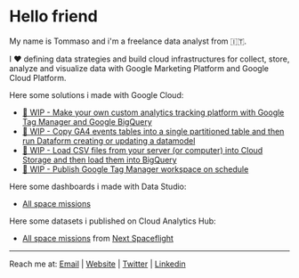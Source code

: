 # Hello friend

My name is Tommaso and i'm a freelance data analyst from 🇮🇹.

I ❤️ defining data strategies and build cloud infrastructures for collect, store, analyze and visualize data with Google Marketing Platform and Google Cloud Platform.

Here some solutions i made with Google Cloud:
- [🚧 WIP - Make your own custom analytics tracking platform with Google Tag Manager and Google BigQuery](https://github.com/tommasomoretti/custom-analytics)
- [🚧 WIP - Copy GA4 events tables into a single partitioned table and then run Dataform creating or updating a datamodel](https://github.com/tommasomoretti/dataform-ga4)
- [🚧 WIP - Load CSV files from your server (or computer) into Cloud Storage and then load them into BigQuery](https://github.com/tommasomoretti/cloud-storage-csv-to-bq)
- [🚧 WIP - Publish Google Tag Manager workspace on schedule](https://github.com/tommasomoretti/gtm-scheduled-deploy)

Here some dashboards i made with Data Studio:
- [All space missions](https://datastudio.google.com/u/0/reporting/c013eca9-9d6f-4fbe-89cd-2e7357a48724/)

Here some datasets i published on Cloud Analytics Hub:
- [All space missions](https://console.cloud.google.com/bigquery(analyticshub:projects/927812107311/locations/eu/dataExchanges/all_space_missions_1801cd49715/listings/all_space_missions_1801cd9607d)) from [Next Spaceflight](https://nextspaceflight.com/)

---

Reach me at: [Email](mailto:hello@tommasomoretti.com) | [Website](https://tommasomoretti.com/) | [Twitter](https://twitter.com/tommoretti88) | [Linkedin](https://www.linkedin.com/in/tommasomoretti/)
